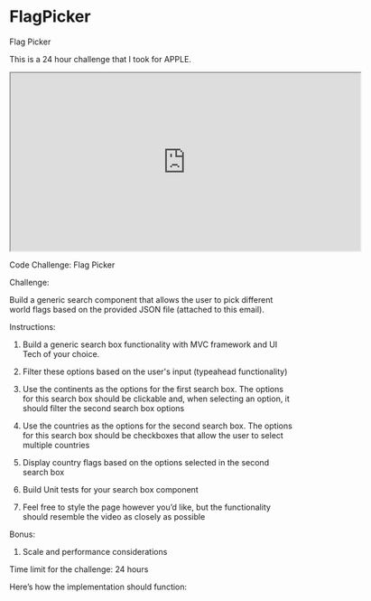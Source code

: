 # FlagPicker
Flag Picker

This is a 24 hour challenge that I took for APPLE.

<iframe width="620" height="315" src="https://github.com/anablav/FlagPicker/blob/master/FlagsReactApp-4.mov"> </iframe>

Code Challenge: Flag Picker

 

Challenge: 

Build a generic search component that allows the user to pick different world flags based on the provided JSON file (attached to this email). 

 

Instructions: 

1. Build a generic search box  functionality with MVC framework and UI Tech of your choice. 

2. Filter these options based on the user's input (typeahead functionality)

3. Use the continents as the options for the first search box. The options for this search box should be clickable and, when selecting an option, it should filter the second search box options

4. Use the countries as the options for the second search box. The options for this search box should be checkboxes that allow the user to select multiple countries

5. Display country flags based on the options selected in the second search box

5. Build Unit tests for your search box component 

6. Feel free to style the page however you’d like, but the functionality should resemble the video as closely as possible

 

Bonus: 

1. Scale and performance considerations

 

Time limit for the challenge: 24 hours

 

Here’s how the implementation should function:

